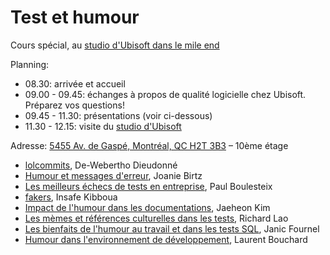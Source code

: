 # Test et humour

Cours spécial, au [studio d'Ubisoft dans le mile end](https://montreal.ubisoft.com/en/)

Planning:
- 08.30: arrivée et accueil
- 09.00 - 09.45: échanges à propos de qualité logicielle chez Ubisoft. Préparez vos questions!
- 09.45 - 11.30: présentations (voir ci-dessous)
- 11.30 - 12.15: visite du [studio d'Ubisoft](https://montreal.ubisoft.com/en/)

Adresse: [5455 Av. de Gaspé, Montréal, QC H2T 3B3](https://www.openstreetmap.org/way/1219284240#map=19/45.527304/-73.595811) – 10ème étage

- [lolcommits](https://github.com/umontreal-diro/IFT3913/tree/main/presentations/Semaine10/De-Webertho%20Dieudonn%C3%A9), De-Webertho Dieudonné
- [Humour et messages d'erreur](https://github.com/umontreal-diro/IFT3913/tree/main/presentations/Semaine10/JoanieBirtz), Joanie Birtz
- [Les meilleurs échecs de tests en entreprise](https://github.com/umontreal-diro/IFT3913/tree/main/presentations/Semaine10/Boulesteix-Paul), Paul Boulesteix
- [fakers](https://github.com/umontreal-diro/IFT3913/tree/main/presentations/Semaine10/InsafeKibboua), Insafe Kibboua
- [Impact de l'humour dans les documentations](https://github.com/umontreal-diro/IFT3913/tree/main/presentations/Semaine10/JaeheonKim), Jaeheon Kim
- [Les mèmes et références culturelles dans les tests](https://github.com/umontreal-diro/IFT3913/tree/main/presentations/Semaine10/Richard%20Lao), Richard Lao
- [Les bienfaits de l'humour au travail et dans les tests SQL](https://github.com/umontreal-diro/IFT3913/tree/main/presentations/Semaine10/JanicFournel), Janic Fournel
- [Humour dans l'environnement de développement](https://github.com/umontreal-diro/IFT3913/tree/main/presentations/Semaine10/Laurent%20bouchard), Laurent Bouchard
